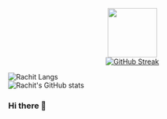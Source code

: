<div id="header" align="center">
  <img src="https://media.giphy.com/media/M9gbBd9nbDrOTu1Mqx/giphy.gif" width="100"/>
</div>
<div align="center">
  <a href="https://git.io/streak-stats"><img src="https://github-readme-streak-stats.herokuapp.com?user=shivharerachit&theme=dark&border_radius=12&card_width=800&card_height=250" alt="GitHub Streak" /></a>
</div>


![Rachit Langs](https://github-readme-stats.vercel.app/api/top-langs/?username=shivharerachit&layout=pie&theme=dark&size_weight=0&count_weight=1&align=center)
<br>
![Rachit's GitHub stats](https://github-readme-stats.vercel.app/api?username=shivharerachit\&rank_icon=github&theme=dark)
### Hi there 👋

<!--
**shivharerachit/shivharerachit** is a ✨ _special_ ✨ repository because its `README.md` (this file) appears on your GitHub profile.

Here are some ideas to get you started:

- 🔭 I’m currently working on ...
- 🌱 I’m currently learning ...
- 👯 I’m looking to collaborate on ...
- 🤔 I’m looking for help with ...
- 💬 Ask me about ...
- 📫 How to reach me: ...
- 😄 Pronouns: ...
- ⚡ Fun fact: ...
-->


